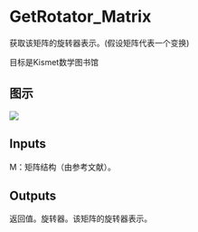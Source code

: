 # GetRotator_Matrix

获取该矩阵的旋转器表示。(假设矩阵代表一个变换)

目标是Kismet数学图书馆

## 图示

![]($-20221218-19521265.png)

## Inputs

M：矩阵结构（由参考文献）。  

## Outputs

返回值。旋转器。该矩阵的旋转器表示。
